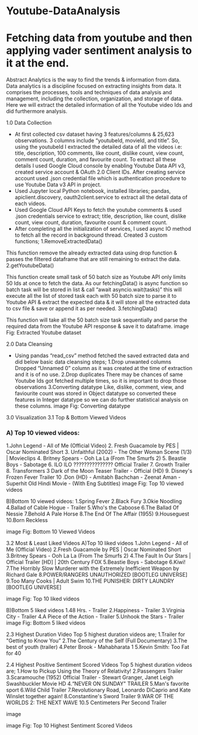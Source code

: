 # Youtube-DataAnalysis
# Fetching data from youtube and then applying vader sentiment analysis to it at the end.
Abstract
Analytics is the way to find the trends & information from data. Data analytics is a discipline focused on extracting insights from data. It comprises the processes, tools and techniques of data analysis and management, including the collection, organization, and storage of data. Here we will extract the detailed information of all the Youtube video Ids and did furthermore analysis.

1.0 Data Collection
- At first collected csv dataset having 3 features/columns & 25,623 observations. 3 columns include “youtubeId, movieId, and title”. So, using the youtubeId I extracted the detailed data of all the videos i.e: title, description, 100 comments, like count, dislike count, view count, comment count, duration, and favourite count. To extract all these details I used Google Cloud console by enabling Youtube Data API v3, created service account & OAuth 2.0 Client IDs. After creating service account used .json credential file which is authentication procedure to use Youtube Data v3 API in project.
- Used Jupyter local Python notebook, installed libraries; pandas, apiclient.discovery, oauth2client.service to extract all the detail data of each videos.
- Used Google Cloud API Keys to fetch the youtube comments & used .json credentials service to extract; title, description, like count, dislike count, view count, duration, favourite count & comment count.
- After completing all the initialization of services, I used async IO method to fetch all the record in background thread. Created 3 custom functions; 
1.RemoveExtractedData()

This function remove the already extracted data using drop function & passes the filtered dataframe that are still remaining to extract the data.
2.getYoutubeData()

This function create small task of 50 batch size as Youtube API only limits 50 Ids at once to fetch the data. As our fetchingData() is async function so batch task will be stored in list & call “await asyncio.wait(tasks)” this will execute all the list of stored task each with 50 batch size to parse it to Youtube API & extract the expected data & it will store all the extracted data to csv file & save or append it as per needed.
3.fetchingData()

This function will take all the 50 batch size task sequentially and parse the required data from the Youtube API response & save it to dataframe.
image Fig: Extracted Youtube dataset

2.0 Data Cleansing
- Using pandas “read_csv” method fetched the saved extracted data and did below basic data cleansing steps;
1.Drop unwanted columns
Dropped “Unnamed 0” column as it was created at the time of extraction and it is of no use.
2.Drop duplicates
There may be chances of same Youtube Ids got fetched multiple times, so it is important to drop those observations
3.Converting datatype
Like, dislike, comment, view, and faviourite count was stored in Object datatype so converted these features in Integer datatype so we can do further statistical analysis on these columns.
image Fig: Converting datatype

3.0 Visualization
3.1 Top & Bottom Viewed Videos
### A) Top 10 viewed videos:
1.John Legend - All of Me (Official Video)
2. Fresh Guacamole by PES | Oscar Nominated Short
3. Unfaithful (2002) - The Other Woman Scene (1/3) | Movieclips
4. Britney Spears - Ooh La La (From The Smurfs 2)
5. Beastie Boys - Sabotage
6. ILO ILO ??????????????? Official Trailer
7. Growth Trailer
8. Transformers 3 Dark of the Moon Teaser Trailer - Official (HD)
9. Disney's Frozen Fever Trailer
10 .Don {HD} - Amitabh Bachchan - Zeenat Aman - Superhit Old Hindi Movie - (With Eng Subtitles)
image Fig: Top 10 viewed videos

B)Bottom 10 viewed videos:
1.Spring Fever 2.Black Fury 3.Okie Noodling 4.Ballad of Cable Hogue - Trailer 5.Who's the Caboose 6.The Ballad Of Nessie 7.Behold A Pale Horse 8.The End Of The Affair (1955) 9.Houseguest 10.Born Reckless

image Fig: Bottom 10 Viewed Videos

3.2 Most & Least Liked Videos
A)Top 10 liked videos
1.John Legend - All of Me (Official Video) 2.Fresh Guacamole by PES | Oscar Nominated Short 3.Britney Spears - Ooh La La (From The Smurfs 2) 4.The Fault In Our Stars | Official Trailer [HD] | 20th Century FOX 5.Beastie Boys - Sabotage 6.Kiwi! 7.The Horribly Slow Murderer with the Extremely Inefficient Weapon by Richard Gale 8.POWER/RANGERS UNAUTHORIZED [BOOTLEG UNIVERSE] 9.Too Many Cooks | Adult Swim 10.THE PUNISHER: DIRTY LAUNDRY [BOOTLEG UNIVERSE]

image Fig: Top 10 liked videos

B)Bottom 5 liked videos
1.48 Hrs. - Trailer 2.Happiness - Trailer 3.Virginia City - Trailer 4.A Piece of the Action - Trailer 5.Unhook the Stars - Trailer image Fig: Bottom 5 liked videos

2.3 Highest Duration Video
Top 5 highest duration videos are;
1.Trailer for "Getting to Know You” 2.The Century of the Self (Full Documentary) 3.The best of youth (trailer) 4.Peter Brook - Mahabharata 1 5.Kevin Smith: Too Fat for 40

2.4 Highest Positive Sentiment Scored Videos
Top 5 highest duration videos are;
1.How to Pickup Using the Theory of Relativity! 2.Passengers Trailer 3.Scaramouche (1952) Official Trailer - Stewart Granger, Janet Leigh Swashbuckler Movie HD 4.“NEVER ON SUNDAY" TRAILER 5.Man's favorite sport 6.Wild Child Trailer 7.Revolutionary Road, Leonardo DiCaprio and Kate Winslet together again! 8.Constantine's Sword Trailer 9.WAR OF THE WORLDS 2: THE NEXT WAVE 10.5 Centimeters Per Second Trailer

image

image Fig: Top 10 Highest Sentiment Scored Videos
